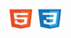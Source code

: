 <div>
<img alt="HTML 5" height="36" width="48" src="https://raw.githubusercontent.com/devicons/devicon/master/icons/html5/html5-original.svg">
<img alt="CSS 3" height="36" width="48" src="https://raw.githubusercontent.com/devicons/devicon/master/icons/css3/css3-original.svg">

